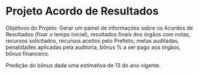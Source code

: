 # Projeto Acordo de Resultados

Objetivos do Projeto: Gerar um painel de informações sobre os Acordos de Resultados (fixar o tempo inicial), resultados finais dos órgãos com notas, recursos solicitados, recursos aceitos pelo Prefeito, metas auditadas, penalidades aplicadas pela auditoria, bônus % a ser pago aos órgãos, bônus financeiro.

Predição do bônus dada uma estimativa de 13 do ano vigente.  

